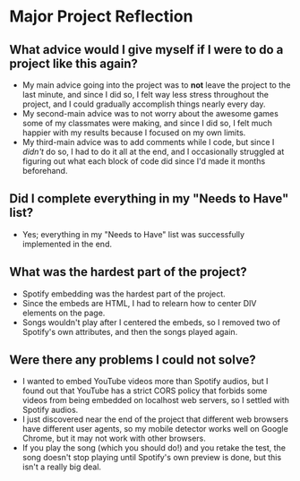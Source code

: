 # Major Project Reflection

## What advice would I give myself if I were to do a project like this again?
- My main advice going into the project was to **not** leave the project to the last minute, and since I did so, I felt way less stress throughout the project, and I could gradually accomplish things nearly every day.
- My second-main advice was to not worry about the awesome games some of my classmates were making, and since I did so, I felt much happier with my results because I focused on my own limits.
- My third-main advice was to add comments while I code, but since I _didn't_ do so, I had to do it all at the end, and I occasionally struggled at figuring out what each block of code did since I'd made it months beforehand.

## Did I complete everything in my "Needs to Have" list?
- Yes; everything in my "Needs to Have" list was successfully implemented in the end.

## What was the hardest part of the project?
- Spotify embedding was the hardest part of the project.
- Since the embeds are HTML, I had to relearn how to center DIV elements on the page.
- Songs wouldn't play after I centered the embeds, so I removed two of Spotify's own attributes, and then the songs played again.

## Were there any problems I could not solve?
- I wanted to embed YouTube videos more than Spotify audios, but I found out that YouTube has a strict CORS policy that forbids some videos from being embedded on localhost web servers, so I settled with Spotify audios.
- I just discovered near the end of the project that different web browsers have different user agents, so my mobile detector works well on Google Chrome, but it may not work with other browsers.
- If you play the song (which you should do!) and you retake the test, the song doesn't stop playing until Spotify's own preview is done, but this isn't a really big deal.